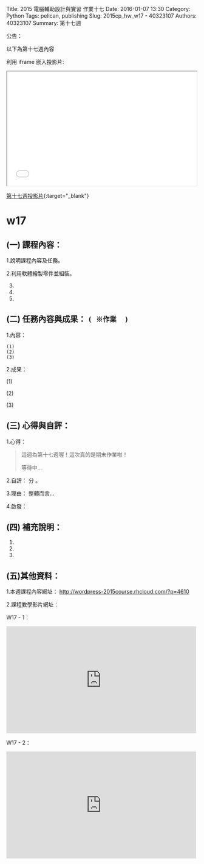 Title: 2015 電腦輔助設計與實習 作業十七
Date: 2016-01-07 13:30
Category: Python
Tags: pelican, publishing
Slug: 2015cp_hw_w17 -  40323107
Authors: 40323107
Summary: 第十七週

公告：

以下為第十七週內容

利用 iframe 嵌入投影片:

<iframe src="simplest17.html" width="500" height="300"></iframe>

[第十七週投影片](simplest17.html){:target="_blank"}

w17
============

(一) 課程內容：
-----------------------

1.說明課程內容及任務。

2.利用軟體繪製零件並組裝。

3.

4.

5.

(二) 任務內容與成果： `( ※作業  )`
----------------------------------------------

1.內容：

    (1)
    (2)
    (3)

2.成果：

(1)
    
(2)
    
(3)
    
(三) 心得與自評：
--------------------------

1.心得：   

> 這週為第十七週喔！這次真的是期末作業啦！
>
>  
> 
> 
> 
> 
>
> 等待中...

2.自評：  分 。

3.理由： 整體而言...

4.啟發： 

(四) 補充說明：
-----------------------  

1.

2.

3.
 

(五)其他資料：
-----------------------

1.本週課程內容網址： 
 <a href="http://wordpress-2015course.rhcloud.com/?p=4610">http://wordpress-2015course.rhcloud.com/?p=4610</a>

2.課程教學影片網址：

W17 - 1：
 <iframe src="https://player.vimeo.com/video/150985277" width="500" height="281" frameborder="0" webkitallowfullscreen mozallowfullscreen allowfullscreen></iframe>
 
W17 - 2：
 <iframe src="https://player.vimeo.com/video/150636968" width="500" height="281" frameborder="0" webkitallowfullscreen mozallowfullscreen allowfullscreen></iframe>
 



